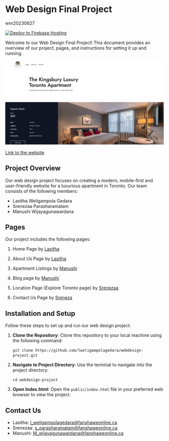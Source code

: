 # Web Design Final Project
wnr20230627

[![Deploy to Firebase Hosting](https://github.com/lweligampolagedara/webdesign-project/actions/workflows/firebase-hosting-merge.yml/badge.svg)](https://github.com/lweligampolagedara/webdesign-project/actions/workflows/firebase-hosting-merge.yml)


Welcome to our Web Design Final Project! This document provides an overview of our project, pages, and instructions for setting it up and running.

![Alt Text](Sample.png)

[Link to the website](https://kingsbury-toronto-website.web.app)

## Project Overview

Our web design project focuses on creating a modern, mobile-first and user-friendly website for a luxurious apartment in Toronto. Our team consists of the following members:

- Lasitha Weligampola Gedara
- Srenezaa Parasharamatam
- Manushi Wijayagunawardana

## Pages

Our project includes the following pages:

1. Home Page by [Lasitha](mailto:l_weligampolagedara@fanshaweonline.ca)

2. About Us Page by [Lasitha](mailto:l_weligampolagedara@fanshaweonline.ca)

3. Apartment Listings by [Manushi](mailto:M_wijayagunawardana@fanshaweonline.ca)

4. Blog page by [Manushi](mailto:M_wijayagunawardana@fanshaweonline.ca)

5. Location Page (Explore Toronto page) by [Srenezaa](mailto:s_parasharamatam@fanshaweonline.ca)

6. Contact Us Page by [Sreneza](mailto:s_parasharamatam@fanshaweonline.ca)

## Installation and Setup

Follow these steps to set up and run our web design project:

1. **Clone the Repository**: Clone this repository to your local machine using the following command:
   
   ```
   git clone https://github.com/lweligampolagedara/webdesign-project.git
   ```

2. **Navigate to Project Directory**: Use the terminal to navigate into the project directory:

   ```
   cd webdesign-project
   ```

3. **Open Index.html**: Open the `public/index.html` file in your preferred web browser to view the project.

## Contact Us

- Lasitha: l_weligampolagedara@fanshaweonline.ca
- Srenezaa: s_parasharamatam@fanshaweonline.ca
- Manushi: M_wijayagunawardana@fanshaweonline.ca
